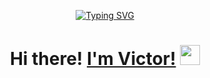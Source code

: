 <p align="center">
    <a href="https://git.io/typing-svg"><img src="https://readme-typing-svg.herokuapp.com?font=Fira+Code&weight=500&size=30&pause=1000&color=3802F7&background=FF000000&random=false&width=435&lines=Welcome+To+My+GitHub!" alt="Typing SVG" /></a>
</p>

<h1 align="center">Hi there! <a href="https://t.me/AntropovVictor" target="_blank">I'm Victor!</a> 
<img src="" height="32"/></h1>
